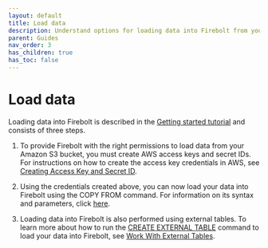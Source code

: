 ```yaml
---
layout: default
title: Load data
description: Understand options for loading data into Firebolt from your data lake.
parent: Guides
nav_order: 3
has_children: true
has_toc: false
---
```


# Load data

Loading data into Firebolt is described in the [Getting started tutorial](../getting-started.md) and consists of three steps.

1. To provide Firebolt with the right permissions to load data from your Amazon S3 bucket, you must create AWS access keys and secret IDs. For instructions on how to create the access key credentials in AWS, see [Creating Access Key and Secret ID](../loading-data/creating-access-keys-aws.md).

2. Using the credentials created above, you can now load your data into Firebolt using the COPY FROM command. For information on its syntax and parameters, click [here](../../sql_reference/commands/data-management/copy-from.md).

3. Loading data into Firebolt is also performed using external tables. To learn more about how to run the [CREATE EXTERNAL TABLE](../../sql_reference/commands/data-definition/create-external-table.md) command to load your data into Firebolt, see [Work With External Tables](../loading-data/working-with-external-tables.md).

<!-- For information about using Apache Airflow to incrementally load data chronologically, see [Incrementally loading data with Airflow](incrementally-loading-data.md). -->
